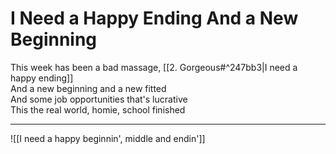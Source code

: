 # I Need a Happy Ending And a New Beginning

This week has been a bad massage, [[2. Gorgeous#^247bb3|I need a happy ending]]  
And a new beginning and a new fitted  
And some job opportunities that's lucrative  
This the real world, homie, school finished

---

![[I need a happy beginnin', middle and endin']]
